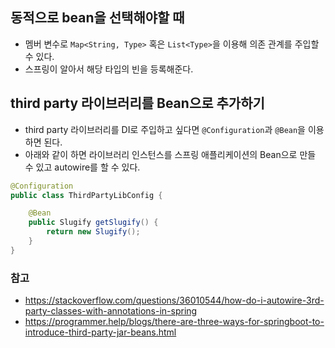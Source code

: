## 동적으로 bean을 선택해야할 때
- 멤버 변수로 `Map<String, Type>` 혹은 `List<Type>`을 이용해 의존 관계를 주입할 수 있다.
- 스프링이 알아서 해당 타입의 빈을 등록해준다.

## third party 라이브러리를 Bean으로 추가하기
- third party 라이브러리를 DI로 주입하고 싶다면 `@Configuration`과 `@Bean`을 이용하면 된다.
- 아래와 같이 하면 라이브러리 인스턴스를 스프링 애플리케이션의 Bean으로 만들 수 있고 autowire를 할 수 있다.
```java
@Configuration
public class ThirdPartyLibConfig {

    @Bean
    public Slugify getSlugify() {
        return new Slugify();
    }
}
```

### 참고
- https://stackoverflow.com/questions/36010544/how-do-i-autowire-3rd-party-classes-with-annotations-in-spring
- https://programmer.help/blogs/there-are-three-ways-for-springboot-to-introduce-third-party-jar-beans.html